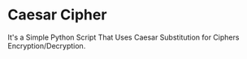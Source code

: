 # Caesar Cipher
It's a Simple Python Script That Uses Caesar Substitution for Ciphers Encryption/Decryption.
